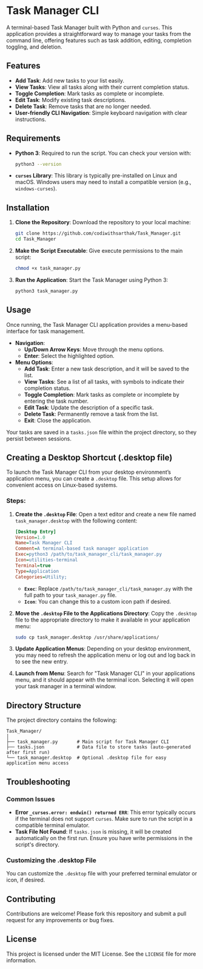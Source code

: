 # Task Manager CLI

A terminal-based Task Manager built with Python and `curses`. This application provides a straightforward way to manage your tasks from the command line, offering features such as task addition, editing, completion toggling, and deletion. 

## Features
- **Add Task**: Add new tasks to your list easily.
- **View Tasks**: View all tasks along with their current completion status.
- **Toggle Completion**: Mark tasks as complete or incomplete.
- **Edit Task**: Modify existing task descriptions.
- **Delete Task**: Remove tasks that are no longer needed.
- **User-friendly CLI Navigation**: Simple keyboard navigation with clear instructions.

## Requirements
- **Python 3**: Required to run the script. You can check your version with:
  ```bash
  python3 --version
  ```
- **`curses` Library**: This library is typically pre-installed on Linux and macOS. Windows users may need to install a compatible version (e.g., `windows-curses`).

## Installation

1. **Clone the Repository**:
   Download the repository to your local machine:
   ```bash
   git clone https://github.com/codiwithsarthak/Task_Manager.git
   cd Task_Manager
   ```

2. **Make the Script Executable**:
   Give execute permissions to the main script:
   ```bash
   chmod +x task_manager.py
   ```

3. **Run the Application**:
   Start the Task Manager using Python 3:
   ```bash
   python3 task_manager.py
   ```

## Usage

Once running, the Task Manager CLI application provides a menu-based interface for task management. 

- **Navigation**:
  - **Up/Down Arrow Keys**: Move through the menu options.
  - **Enter**: Select the highlighted option.
- **Menu Options**:
  - **Add Task**: Enter a new task description, and it will be saved to the list.
  - **View Tasks**: See a list of all tasks, with symbols to indicate their completion status.
  - **Toggle Completion**: Mark tasks as complete or incomplete by entering the task number.
  - **Edit Task**: Update the description of a specific task.
  - **Delete Task**: Permanently remove a task from the list.
  - **Exit**: Close the application.

Your tasks are saved in a `tasks.json` file within the project directory, so they persist between sessions.

## Creating a Desktop Shortcut (.desktop file)

To launch the Task Manager CLI from your desktop environment’s application menu, you can create a `.desktop` file. This setup allows for convenient access on Linux-based systems.

### Steps:

1. **Create the `.desktop` File**:
   Open a text editor and create a new file named `task_manager.desktop` with the following content:

   ```ini
   [Desktop Entry]
   Version=1.0
   Name=Task Manager CLI
   Comment=A terminal-based task manager application
   Exec=python3 /path/to/task_manager_cli/task_manager.py
   Icon=utilities-terminal
   Terminal=true
   Type=Application
   Categories=Utility;
   ```

   - **`Exec`**: Replace `/path/to/task_manager_cli/task_manager.py` with the full path to your `task_manager.py` file.
   - **`Icon`**: You can change this to a custom icon path if desired.

2. **Move the `.desktop` File to the Applications Directory**:
   Copy the `.desktop` file to the appropriate directory to make it available in your application menu:

   ```bash
   sudo cp task_manager.desktop /usr/share/applications/
   ```

3. **Update Application Menus**:
   Depending on your desktop environment, you may need to refresh the application menu or log out and log back in to see the new entry.

4. **Launch from Menu**:
   Search for "Task Manager CLI" in your applications menu, and it should appear with the terminal icon. Selecting it will open your task manager in a terminal window.

## Directory Structure

The project directory contains the following:

```
Task_Manager/
│
├── task_manager.py       # Main script for Task Manager CLI
├── tasks.json            # Data file to store tasks (auto-generated after first run)
└── task_manager.desktop  # Optional .desktop file for easy application menu access
```

## Troubleshooting

### Common Issues
- **Error `_curses.error: endwin() returned ERR`**: This error typically occurs if the terminal does not support `curses`. Make sure to run the script in a compatible terminal emulator.
- **Task File Not Found**: If `tasks.json` is missing, it will be created automatically on the first run. Ensure you have write permissions in the script's directory.

### Customizing the .desktop File
You can customize the `.desktop` file with your preferred terminal emulator or icon, if desired.

## Contributing

Contributions are welcome! Please fork this repository and submit a pull request for any improvements or bug fixes.

## License

This project is licensed under the MIT License. See the `LICENSE` file for more information.
